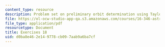 ```yaml
---
content_type: resource
description: Problem set on preliminary orbit determination using Taylor series.
file: https://ol-ocw-studio-app-qa.s3.amazonaws.com/courses/16-346-astrodynamics-fall-2008/d0ba8e462e149778cb097aab9a6ba7cf_ex_18.pdf
file_type: application/pdf
resourcetype: Document
title: Exercises 18
uid: d0ba8e46-2e14-9778-cb09-7aab9a6ba7cf
---
```

